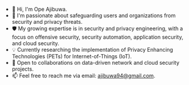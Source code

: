 - 👋 Hi, I'm Ope Ajibuwa.
- 👀 I'm passionate about safeguarding users and organizations from security and privacy threats.
- 🛡️ My growing expertise is in security and privacy engineering, with a focus on offensive security, security automation, application security, and cloud security.
- 💡 Currently researching the implementation of Privacy Enhancing Technologies (PETs) for Internet-of-Things (IoT).
- 💞️ Open to collaborations on data-driven network and cloud security projects.
- 📫 Feel free to reach me via email: ajibuwa94@gmail.com.

<!---
opeajibuwa/opeajibuwa is a ✨ special ✨ repository because its `README.md` (this file) appears on your GitHub profile.
You can click the Preview link to take a look at your changes.
--->
